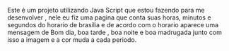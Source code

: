 Este é um projeto utilizando Java Script que estou fazendo para me desenvolver , nele eu fiz uma pagina que conta suas horas, minutos e segundos do horario de brasília e de acordo com o horario aparece uma mensagem de Bom dia, boa tarde , boa noite e boa madrugada junto com isso a imagem e a cor muda a cada periodo.
